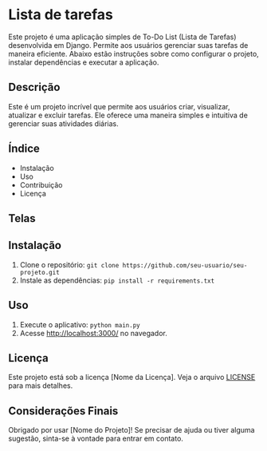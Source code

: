# Lista de tarefas 
Este projeto é uma aplicação simples de To-Do List (Lista de Tarefas) desenvolvida em Django. Permite aos usuários gerenciar suas tarefas de maneira eficiente. Abaixo estão instruções sobre como configurar o projeto, instalar dependências e executar a aplicação.

## Descrição
Este é um projeto incrível que permite aos usuários criar, visualizar, atualizar e excluir tarefas. Ele oferece uma maneira simples e intuitiva de gerenciar suas atividades diárias.

## Índice
<ul>
  <li>Instalação</li>
  <li>Uso</li>
  <li>Contribuição</li>
  <li>Licença</li>
</ul>

## Telas


## Instalação
1. Clone o repositório: `git clone https://github.com/seu-usuario/seu-projeto.git`
2. Instale as dependências: `pip install -r requirements.txt`

## Uso
1. Execute o aplicativo: `python main.py`
2. Acesse [http://localhost:3000/](http://localhost:3000/) no navegador.

## Licença
Este projeto está sob a licença [Nome da Licença]. Veja o arquivo [LICENSE](LICENSE) para mais detalhes.

## Considerações Finais
Obrigado por usar [Nome do Projeto]! Se precisar de ajuda ou tiver alguma sugestão, sinta-se à vontade para entrar em contato.
